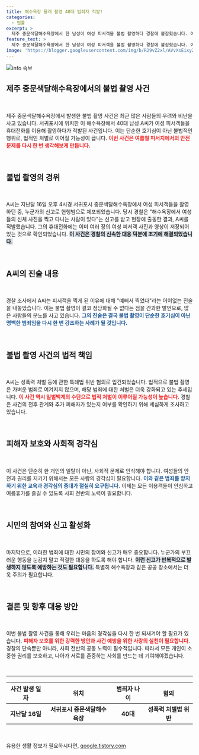 ```yaml
---
title: 해수욕장 몰래 촬영 40대 범죄자 적발!
categories:
  - 법률
excerpt: >
  제주 중문색달해수욕장에서 한 남성이 여성 피서객을 불법 촬영하다 경찰에 붙잡혔습니다. 예뻐서 찍었다는 그의 변명이 더 큰 논란을 일으키고 있습니다. 사건의 전말을 알고 싶다면 클릭하세요!
feature_text: >
  제주 중문색달해수욕장에서 한 남성이 여성 피서객을 불법 촬영하다 경찰에 붙잡혔습니다. 예뻐서 찍었다는 그의 변명이 더 큰 논란을 일으키고 있습니다. 사건의 전말을 알고 싶다면 클릭하세요!
image: 'https://blogger.googleusercontent.com/img/b/R29vZ2xl/AVvXsEixyZcFfHzMRdzZMjFBmAUKJYCLCGyLL1o632UiGVXcaFdKo_bkvkuCioo0uUKlGfBVcT3P84aROyZIXSBEx3Aw5nCQ3pTgDom1WDC4m8eifvWiAmWEEVb4x6G_l8C0QH225ldMjyaFvpxGEBGNO37VmDTDMHGhJPq73UglMfDca1-0aw/s1600/blogspot.png'
---
```


<p><img src="https://blogger.googleusercontent.com/img/b/R29vZ2xl/AVvXsEixyZcFfHzMRdzZMjFBmAUKJYCLCGyLL1o632UiGVXcaFdKo_bkvkuCioo0uUKlGfBVcT3P84aROyZIXSBEx3Aw5nCQ3pTgDom1WDC4m8eifvWiAmWEEVb4x6G_l8C0QH225ldMjyaFvpxGEBGNO37VmDTDMHGhJPq73UglMfDca1-0aw/s1600/blogspot.png" alt="info 속보" /></p>

<h2 data-ke-size="size26">제주 중문색달해수욕장에서의 불법 촬영 사건</h2>

<p data-ke-size="size16">&nbsp;</p>

<p>제주 중문색달해수욕장에서 발생한 불법 촬영 사건은 최근 많은 사람들의 우려와 비난을 사고 있습니다. 서귀포시에 위치한 이 해수욕장에서 40대 남성 A씨가 여성 피서객들을 휴대전화를 이용해 촬영하다가 적발된 사건입니다. 이는 단순한 호기심이 아닌 불법적인 행위로, 법적인 처벌로 이어질 가능성이 큽니다. <b><span style="color: #ee2323;">이번 사건은 여름철 피서지에서의 안전 문제를 다시 한 번 생각해보게 만듭니다.</span></b></p>

<p><br></p>

<h2 data-ke-size="size26">불법 촬영의 경위</h2>

<p data-ke-size="size16">&nbsp;</p>

<p>A씨는 지난달 16일 오후 4시경 서귀포시 중문색달해수욕장에서 여성 피서객들을 촬영하던 중, 누군가의 신고로 현행범으로 체포되었습니다. 당시 경찰은 "해수욕장에서 여성들의 신체 사진을 찍고 다니는 사람이 있다"는 신고를 받고 현장에 출동한 결과, A씨를 적발했습니다. 그의 휴대전화에는 이미 여러 장의 여성 피서객 사진과 영상이 저장되어 있는 것으로 확인되었습니다. <b><span style="background-color: #21538527;">이 사건은 경찰의 신속한 대응 덕분에 조기에 해결되었습니다.</span></b></p>

<p><br></p>

<h2 data-ke-size="size26">A씨의 진술 내용</h2>

<p data-ke-size="size16">&nbsp;</p>

<p>경찰 조사에서 A씨는 피서객을 찍게 된 이유에 대해 "예뻐서 찍었다"라는 어이없는 진술을 내놓았습니다. 이는 불법 촬영이 결코 정당화될 수 없다는 점을 간과한 발언으로, 많은 사람들의 분노를 사고 있습니다. <b><span style="color: #1a5490;">그의 진술은 결국 불법 촬영이 단순한 호기심이 아닌 명백한 범죄임을 다시 한 번 강조하는 사례가 될 것입니다.</span></b></p>

<p><br></p>

<h2 data-ke-size="size26">불법 촬영 사건의 법적 책임</h2>

<p data-ke-size="size16">&nbsp;</p>

<p>A씨는 성폭력 처벌 등에 관한 특례법 위반 혐의로 입건되었습니다. 법적으로 불법 촬영은 가벼운 범죄로 여겨지지 않으며, 해당 범죄에 대한 처벌은 더욱 강화되고 있는 추세입니다. <b><span style="color: #ee2323;">이 사건 역시 일벌백계의 수단으로 법적 처벌이 이루어질 가능성이 높습니다.</span></b> 경찰은 사건의 전후 관계와 추가 피해자가 있는지 여부를 확인하기 위해 세심하게 조사하고 있습니다.</p>

<p><br></p>

<h2 data-ke-size="size26">피해자 보호와 사회적 경각심</h2>

<p data-ke-size="size16">&nbsp;</p>

<p>이 사건은 단순히 한 개인의 일탈이 아닌, 사회적 문제로 인식해야 합니다. 여성들의 안전과 권리를 지키기 위해서는 모든 사람의 경각심이 필요합니다. <b><span style="color: #1a5490;">이와 같은 범죄를 방지하기 위한 교육과 경각심의 증대가 절실히 요구됩니다.</span></b> 이제는 모든 이용객들이 안심하고 여름휴가를 즐길 수 있도록 사회 전반의 노력이 필요합니다.</p>

<p><br></p>

<h2 data-ke-size="size26">시민의 참여와 신고 활성화</h2>

<p data-ke-size="size16">&nbsp;</p>

<p>마지막으로, 이러한 범죄에 대한 시민의 참여와 신고가 매우 중요합니다. 누군가의 부끄러운 행동을 눈감지 말고 적절한 대응을 하도록 해야 합니다. <b><span style="background-color: #21538527;">이런 신고가 반복적으로 발생하지 않도록 예방하는 것도 필요합니다.</span></b> 특별히 해수욕장과 같은 공공 장소에서는 더욱 주의가 필요합니다.</p>

<p><br></p>

<h2 data-ke-size="size26">결론 및 향후 대응 방안</h2>

<p data-ke-size="size16">&nbsp;</p>

<p>이번 불법 촬영 사건을 통해 우리는 마음의 경각심을 다시 한 번 되새겨야 할 필요가 있습니다. <b><span style="color: #ee2323;">피해자 보호를 위한 강력한 방안과 사건 예방을 위한 사랑의 실천이 필요합니다.</span></b> 경찰의 단속뿐만 아니라, 사회 전반의 공동 노력이 필수적입니다. 따라서 모든 개인이 소중한 권리를 보호하고, 나아가 서로를 존중하는 사회를 만드는 데 기여해야겠습니다.</p>

<p><br> </p>

<hr>

<table style="width: 100%;">
    <thead>
        <tr>
            <th style="text-align: center;"><b>사건 발생 일자</b></th>
            <th style="text-align: center;"><b>위치</b></th>
            <th style="text-align: center;"><b>범죄자 나이</b></th>
            <th style="text-align: center;"><b>혐의</b></th>
        </tr>
    </thead>
    <tbody>
        <tr>
            <td style="text-align: center; height: 17px;"><b>지난달 16일</b></td>
            <td style="text-align: center; height: 17px;"><b>서귀포시 중문색달해수욕장</b></td>
            <td style="text-align: center; height: 17px;"><b>40대</b></td>
            <td style="text-align: center; height: 17px;"><b>성폭력 처벌법 위반</b></td>
        </tr>
    </tbody>
</table> 

<p data-ke-size="size16">&nbsp;</p>
유용한 생활 정보가 필요하시다면, <a href="https://qoogle.tistory.com" rel="dofollow">qoogle.tistory.com</a>


